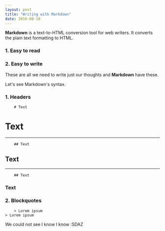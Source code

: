 ```yaml
---
layout: post
title: "Writing with Markdown"
date: 2016-08-18
---
```


**Markdown** is a text-to-HTML conversion tool for web writers. 
It converts the plain text formatting to HTML.

### 1. Easy to read
### 2. Easy to write 

These are all we need to write just our thoughts and **Markdown** have these.

Let's see Markdown's syntax.

### 1. Headers

		# Text
# Text

----------

		## Text
## Text

----------

		## Text

### Text

### 2. Blockquotes

		> Lorem ipsum
	> Lorem ipsum

We could not see I know I know :SDAZ
